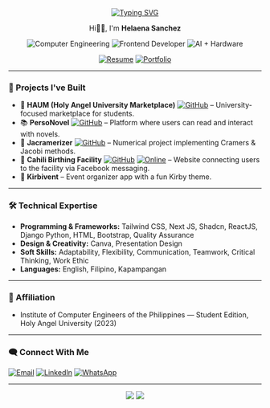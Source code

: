 <div align="center">
  <a href="#">
    <img src="https://readme-typing-svg.herokuapp.com?font=Henny+Penny&size=50&duration=3500&pause=1000&color=FF3A76&center=true&vCenter=true&width=950&height=90&lines=Welcome+to+my+Digital+Lair%F0%9F%AA%84;Coding+Chaos+%26+Pixel+Magic%F0%9F%92%80;Debugging+Reality%F0%9F%98%8E%F0%9F%92%BB;Building+Nightmares+%26+Side+Projects%F0%9F%91%B9;Code.+Break.+Repeat%F0%9F%94%A5%F0%9F%98%94" alt="Typing SVG" />
  </a>

  <p align="center">
    Hi👋🏻, I'm <strong>Helaena Sanchez</strong>
  </p>

  ![Computer Engineering](https://img.shields.io/badge/Computer%20Engineering-21FFFE?style=for-the-badge&logo=engineering&logoColor=white)
  ![Frontend Developer](https://img.shields.io/badge/Frontend%20Developer-FF3A76?style=for-the-badge&logo=html5&logoColor=white)
  ![AI + Hardware](https://img.shields.io/badge/AI%20%2B%20Hardware-8A2BE2?style=for-the-badge&logo=python&logoColor=white)
  
  [![Resume](https://img.shields.io/badge/Resume-blue?style=for-the-badge&logo=adobeacrobat)](https://drive.google.com/file/d/1RkX2HdKe3m3c4dMKKDIvnFVtPsIfU9Tz/view?usp=sharing)
  [![Portfolio](https://img.shields.io/badge/Portfolio-purple?style=for-the-badge&logo=adobeacrobat)](https://helaena-sanchez-portfolio.netlify.app/)
</div>

---

### 🧩 Projects I've Built
- 🛒 **HAUM (Holy Angel University Marketplace)** [![GitHub](https://img.shields.io/badge/HAUM-181717?style=flat&logo=github&logoColor=white)](https://github.com/miahangelato/HAUM.git) – University-focused marketplace for students.
- 📚 **PersoNovel** [![GitHub](https://img.shields.io/badge/PersoNovel-181717?style=flat&logo=github&logoColor=white)](https://github.com/Smiruu/Personovel-main) – Platform where users can read and interact with novels.
- 📐 **Jacramerizer** [![GitHub](https://img.shields.io/badge/Jacramerizer-181717?style=flat&logo=github&logoColor=white)](https://github.com/miahangelato/NUMERICAL) – Numerical project implementing Cramers & Jacobi methods.
- 🏥 **Cahili Birthing Facility** [![GitHub](https://img.shields.io/badge/CBF-181717?style=flat&logo=github&logoColor=white)](https://github.com/hel-sanchez/Cahili-Birthing-Facility) [![Online](https://img.shields.io/badge/Online-blue?style=flat&logo=netlify&logoColor=white)](https://cahili-birthing-facility.netlify.app/) – Website connecting users to the facility via Facebook messaging.
- 🎉 **Kirbivent** – Event organizer app with a fun Kirby theme.

---

### 🛠️ Technical Expertise
- **Programming & Frameworks:** Tailwind CSS, Next JS, Shadcn, ReactJS, Django Python, HTML, Bootstrap, Quality Assurance
- **Design & Creativity:** Canva, Presentation Design
- **Soft Skills:** Adaptability, Flexibility, Communication, Teamwork, Critical Thinking, Work Ethic  
- **Languages:** English, Filipino, Kapampangan  

---

### 🤝 Affiliation
- Institute of Computer Engineers of the Philippines — Student Edition, Holy Angel University (2023)  

---

### 🗨️ Connect With Me
[![Email](https://img.shields.io/badge/Email-purple?style=for-the-badge&logo=gmail&logoColor=white)](mailto:hs.irishdavid@gmail.com)
[![LinkedIn](https://img.shields.io/badge/LinkedIn-blue?style=for-the-badge&logo=linkedin&logoColor=white)](https://www.linkedin.com/in/helaena-sanchez)
[![WhatsApp](https://img.shields.io/badge/WhatsApp-25D366?style=for-the-badge&logo=whatsapp&logoColor=white)](https://wa.me/639626083699)

---

<p align="center">
  <img src="https://github-readme-stats.vercel.app/api?username=hel-sanchez&show_icons=true&theme=default" />
  <img src="https://github-readme-stats.vercel.app/api/top-langs/?username=hel-sanchez&layout=compact&theme=default" />
</p>
